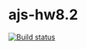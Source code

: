 # ajs-hw8.2

[![Build status](https://ci.appveyor.com/api/projects/status/w3t1sm6alchdj1kq?svg=true)](https://ci.appveyor.com/project/Kirinochka/ajs-hw8-2)
